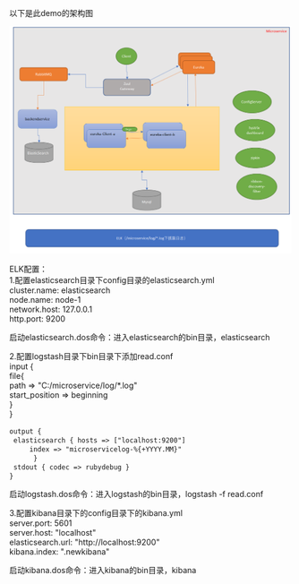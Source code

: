 以下是此demo的架构图

 ![image](https://github.com/xgwangdl/microservice/blob/master/images/framework.png)

ELK配置：  
1.配置elasticsearch目录下config目录的elasticsearch.yml  
    cluster.name: elasticsearch  
    node.name: node-1  
    network.host: 127.0.0.1  
    http.port: 9200  
    
  启动elasticsearch.dos命令：进入elasticsearch的bin目录，elasticsearch  
    
2.配置logstash目录下bin目录下添加read.conf  
    input {  
     file{  
      path => "C:/microservice/log/*.log"  
      start_position => beginning  
     }  
     }    

    output {    
     elasticsearch { hosts => ["localhost:9200"]      
         index => "microservicelog-%{+YYYY.MM}"  
          }  
     stdout { codec => rubydebug }   
    }  
启动logstash.dos命令：进入logstash的bin目录，logstash -f read.conf  

3.配置kibana目录下的config目录下的kibana.yml  
    server.port: 5601  
    server.host: "localhost"  
    elasticsearch.url: "http://localhost:9200"  
    kibana.index: ".newkibana"  
    
 启动kibana.dos命令：进入kibana的bin目录，kibana  
